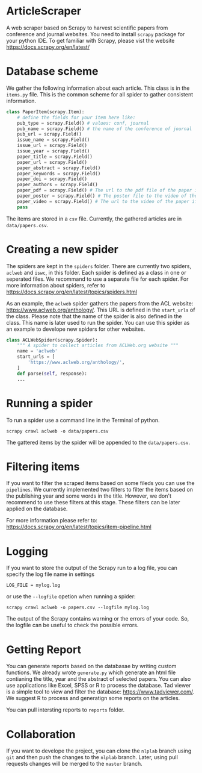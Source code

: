# ArticleScraper
A web scraper based on Scrapy to harvest scientific papers from conference and journal websites. You need to install `scrapy` package for your python IDE. To get familiar with Scrapy, please vist the website https://docs.scrapy.org/en/latest/ 

# Database scheme

We gather the following information about each article. This class is in the `items.py` file. This is the common scheme for all spider to gather consistent information.

```python
class PaperItem(scrapy.Item):
    # define the fields for your item here like:
    pub_type = scrapy.Field() # values: conf, journal
    pub_name = scrapy.Field() # the name of the conference of journal
    pub_url = scrapy.Field()
    issue_name = scrapy.Field()
    issue_url = scrapy.Field()
    issue_year = scrapy.Field()
    paper_title = scrapy.Field() 
    paper_url = scrapy.Field() 
    paper_abstract = scrapy.Field() 
    paper_keywords = scrapy.Field() 
    paper_doi = scrapy.Field()
    paper_authors = scrapy.Field()
    paper_pdf = scrapy.Field() # The url to the pdf file of the paper if available
    paper_poster = scrapy.Field() # The poster file to the video of the paper if available
    paper_video = scrapy.Field() # The url to the video of the paper if available
    pass
```

The items are stored in a `csv` file. Currently, the gathered articles are in `data/papers.csv`.

# Creating a new spider

The spiders are kept in the `spiders` folder. There are currently two spiders, `aclweb` and `iswc`, in this folder. Each spider is defined as a class in one or seperated files. We recommand to use a separate file for each spider. For more information about spiders, refer to https://docs.scrapy.org/en/latest/topics/spiders.html

As an example, the `aclweb` spider gathers the papers from the ACL website: https://www.aclweb.org/anthology/. This URL is defined in the `start_urls` of the class. Please note that the name of the spider is also defined in the class. This name is later used to run the spider. You can use this spider as an example to develope new spiders for other websites. 


```python
class ACLWebSpider(scrapy.Spider):
    """ A spider to collect articles from ACLWeb.org website """
    name = 'aclweb'
    start_urls = [
        'https://www.aclweb.org/anthology/',
    ]
    def parse(self, response):
    ...
```


# Running a spider

To run a spider use a command line in the Terminal of python. 

`scrapy crawl aclweb -o data/papers.csv` 

The gattered items by the spider will be appended to the `data/papers.csv`.

# Filtering items

If you want to filter the scraped items based on some fileds you can use the `pipelines`. We currently implemented two filters to filter the items based on the publishing year and some words in the title. However, we don't recommend to use these filters at this stage. These filters can be later applied on the database.

For more information please refer to: https://docs.scrapy.org/en/latest/topics/item-pipeline.html

# Logging

If you want to store the output of the Scrapy run to a log file, you can specify the log file name in settings

`LOG_FILE = mylog.log`

or use the `--logfile` opetion when running a spider:

`scrapy crawl aclweb -o papers.csv --logfile mylog.log`

The output of the Scrapy contains warning or the errors of your code. So, the logfile can be useful to check the possible errors.

# Getting Report

You can generate reports based on the databasae by writing custom functions. We already wrote `generate.py` which generate an html file contianing the title, year and the abstract of selected papers. You can also use applications like Excel, SPSS or R to process the database. Tad viewer is a simple tool to view and filter the database: https://www.tadviewer.com/. We suggest R to process and generatign some reports on the articles.

You can pull intersting reports to `reports` folder.

#  Collaboration

If you want to develope the project, you can clone the `nlplab` branch using `git` and then push the changes to the `nlplab` branch. Later, using pull requests changes will be merged to the `master` branch.


